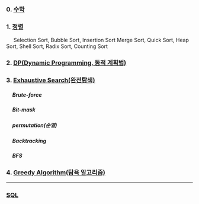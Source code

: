 ### 0. [수학](https://github.com/kHeNoTbB/Algorithm/tree/master/Math)

### 1. [정렬](https://github.com/kHeNoTbB/Algorithm/tree/master/Sort)
&nbsp;&nbsp;&nbsp;&nbsp; Selection Sort, Bubble Sort, Insertion Sort
Merge Sort, Quick Sort, Heap Sort, 
Shell Sort, Radix Sort, Counting Sort

### 2. [DP(Dynamic Programming, 동적 계획법)](https://github.com/kHeNoTbB/Algorithm/tree/master/DP) 

### 3. [Exhaustive Search(완전탐색)](https://github.com/kHeNoTbB/Algorithm/tree/master/Exhaustive%20Search)
##### &nbsp;&nbsp;&nbsp;&nbsp; Brute-force
##### &nbsp;&nbsp;&nbsp;&nbsp; Bit-mask
##### &nbsp;&nbsp;&nbsp;&nbsp; permutation(순열)
##### &nbsp;&nbsp;&nbsp;&nbsp; Backtracking
##### &nbsp;&nbsp;&nbsp;&nbsp; BFS

### 4. [Greedy Algorithm(탐욕 알고리즘)](https://github.com/kHeNoTbB/Algorithm/tree/master/Greedy)

---

### [SQL](https://github.com/kHeNoTbB/Algorithm/tree/master/SQL)
